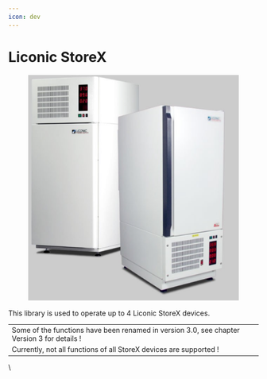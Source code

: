 ```yaml
---
icon: dev
---
```


# Liconic StoreX

<figure><img src="../../../.gitbook/assets/image (833).png" alt=""><figcaption></figcaption></figure>

This library is used to operate up to 4 Liconic StoreX devices.

|                                                                                             |
| ------------------------------------------------------------------------------------------- |
| Some of the functions have been renamed in version 3.0, see chapter Version 3 for details ! |
| Currently, not all functions of all StoreX devices are supported !                          |

\


&#x20;
